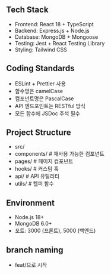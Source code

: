 ## Tech Stack
- Frontend: React 18 + TypeScript
- Backend: Express.js + Node.js
- Database: MongoDB + Mongoose
- Testing: Jest + React Testing Library
- Styling: Tailwind CSS

## Coding Standards
- ESLint + Prettier 사용
- 함수명은 camelCase
- 컴포넌트명은 PascalCase
- API 엔드포인트는 RESTful 방식
- 모든 함수에 JSDoc 주석 필수

## Project Structure
- src/
- components/     # 재사용 가능한 컴포넌트
- pages/         # 페이지 컴포넌트
- hooks/         # 커스텀 훅
- api/           # API 유틸리티
- utils/         # 헬퍼 함수

## Environment
- Node.js 18+
- MongoDB 6.0+
- 포트: 3000 (프론트), 5000 (백엔드)

## branch naming
- feat/으로 시작
